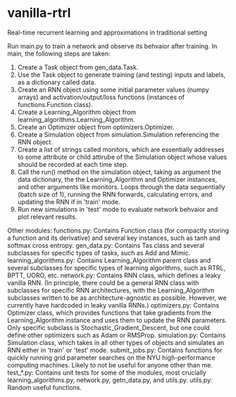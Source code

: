 # vanilla-rtrl
Real-time recurrent learning and approximations in traditional setting

Run main.py to train a network and observe its behvaior after training. In main, the following steps are taken:

1. Create a Task object from gen_data.Task.
2. Use the Task object to generate training (and testing) inputs and labels, as a dictionary called data.
3. Create an RNN object using some initial parameter values (numpy arrays) and activation/output/loss functions (instances of functions.Function class).
4. Create a Learning_Algorithm object from learning_algorithms.Learning_Algorithm.
5. Create an Optimizer object from optimizers.Optimizer.
6. Create a Simulation object from simulation.Simulation referencing the RNN object.
7. Create a list of strings called monitors, which are essentially addresses to some attribute or child attirube of the Simulation object whose values should be recorded at each time step.
8. Call the run() method on the simulation object, taking as argument the data dictionary, the the Learning_Algorithm and Optimizer instances, and other arguments like monitors. Loops through the data sequentially (batch size of 1), running the RNN forwards, calculating errors, and updating the RNN if in 'train' mode.
9. Run new simulations in 'test' mode to evaluate network behvaior and plot relevant results.

Other modules:
functions.py: Contains Function class (for compactly storing a function and its derivative) and several key instances, such as tanh and softmax cross entropy.
gen_data.py: Contains Tas class and several subclasses for specific types of tasks, such as Add and Mimic.
learning_algorithms.py: Contains Learning_Algorithm parent class and several subclasses for specific types of learning algorithms, such as RTRL, BPTT, UORO, etc.
network.py: Contains RNN class, which defines a leaky vanilla RNN. (In principle, there could be a general RNN class with subclasses for specific RNN architectures, with the Learning_Algorithm subclasses written to be as architecture-agnostic as possible. However, we currently have hardcoded in leaky vanilla RNNs.)
optimizers.py: Contains Optimizer class, which provides functions that take gradients from the Learning_Algorithm instance and uses them to update the RNN parameters. Only specific subclass is Stochastic_Gradient_Descent, but one could define other optimizers such as Adam or RMSProp.
simulation.py: Contains Simulation class, which takes in all other types of objects and simulates an RNN either in 'train' or 'test' mode.
submit_jobs.py: Contains functions for quickly running grid parameter searches on the NYU high-performance computing machines. Likely to not be useful for anyone other than me. 
test_*.py: Contains unit tests for some of the modules, most crucially learning_algorithms.py, network.py, getn_data.py, and utils.py.
utils.py: Random useful functions.
